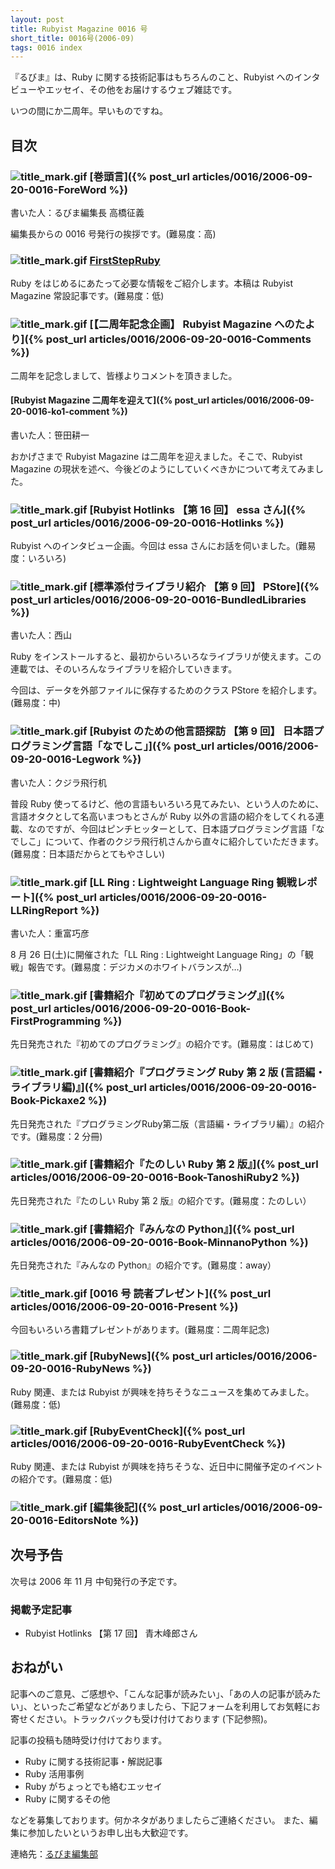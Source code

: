 ```yaml
---
layout: post
title: Rubyist Magazine 0016 号
short_title: 0016号(2006-09)
tags: 0016 index
---
```



『るびま』は、Ruby に関する技術記事はもちろんのこと、Rubyist へのインタビューやエッセイ、その他をお届けするウェブ雑誌です。

いつの間にか二周年。早いものですね。

## 目次

### ![title_mark.gif]({{site.baseurl}}/images/title_mark.gif) [巻頭言]({% post_url articles/0016/2006-09-20-0016-ForeWord %})

書いた人：るびま編集長 高橋征義

編集長からの 0016 号発行の挨拶です。(難易度：高)

### ![title_mark.gif]({{site.baseurl}}/images/title_mark.gif) [FirstStepRuby](https://github.com/rubima/rubima/blob/master/first_step_ruby/first-step-ruby-2.0.md)

Ruby をはじめるにあたって必要な情報をご紹介します。本稿は Rubyist Magazine 常設記事です。(難易度：低)

### ![title_mark.gif]({{site.baseurl}}/images/title_mark.gif) [【二周年記念企画】 Rubyist Magazine へのたより]({% post_url articles/0016/2006-09-20-0016-Comments %})

二周年を記念しまして、皆様よりコメントを頂きました。

#### [Rubyist Magazine 二周年を迎えて]({% post_url articles/0016/2006-09-20-0016-ko1-comment %})

書いた人：笹田耕一

おかげさまで Rubyist Magazine は二周年を迎えました。そこで、Rubyist Magazine の現状を述べ、今後どのようにしていくべきかについて考えてみました。

### ![title_mark.gif]({{site.baseurl}}/images/title_mark.gif) [Rubyist Hotlinks 【第 16 回】 essa さん]({% post_url articles/0016/2006-09-20-0016-Hotlinks %})

Rubyist へのインタビュー企画。今回は essa さんにお話を伺いました。(難易度：いろいろ)

### ![title_mark.gif]({{site.baseurl}}/images/title_mark.gif) [標準添付ライブラリ紹介 【第 9 回】 PStore]({% post_url articles/0016/2006-09-20-0016-BundledLibraries %})

書いた人：西山

Ruby をインストールすると、最初からいろいろなライブラリが使えます。この連載では、そのいろんなライブラリを紹介していきます。

今回は、データを外部ファイルに保存するためのクラス PStore を紹介します。(難易度：中)

### ![title_mark.gif]({{site.baseurl}}/images/title_mark.gif) [Rubyist のための他言語探訪 【第 9 回】 日本語プログラミング言語「なでしこ」]({% post_url articles/0016/2006-09-20-0016-Legwork %})

書いた人：クジラ飛行机

普段 Ruby 使ってるけど、他の言語もいろいろ見てみたい、という人のために、言語オタクとして名高いまつもとさんが Ruby 以外の言語の紹介をしてくれる連載、なのですが、今回はピンチヒッターとして、日本語プログラミング言語「なでしこ」について、作者のクジラ飛行机さんから直々に紹介していただきます。(難易度：日本語だからとてもやさしい)

### ![title_mark.gif]({{site.baseurl}}/images/title_mark.gif) [LL Ring : Lightweight Language Ring 観戦レポート]({% post_url articles/0016/2006-09-20-0016-LLRingReport %})

書いた人：重富巧彦

8 月 26 日(土)に開催された「LL Ring : Lightweight Language Ring」の「観戦」報告です。(難易度：デジカメのホワイトバランスが…)

### ![title_mark.gif]({{site.baseurl}}/images/title_mark.gif) [書籍紹介『初めてのプログラミング』]({% post_url articles/0016/2006-09-20-0016-Book-FirstProgramming %})

先日発売された『初めてのプログラミング』の紹介です。(難易度：はじめて)

### ![title_mark.gif]({{site.baseurl}}/images/title_mark.gif) [書籍紹介『プログラミング Ruby 第 2 版 (言語編・ライブラリ編)』]({% post_url articles/0016/2006-09-20-0016-Book-Pickaxe2 %})

先日発売された『プログラミングRuby第二版（言語編・ライブラリ編）』の紹介です。(難易度：2 分冊)

### ![title_mark.gif]({{site.baseurl}}/images/title_mark.gif) [書籍紹介『たのしい Ruby 第 2 版』]({% post_url articles/0016/2006-09-20-0016-Book-TanoshiRuby2 %})

先日発売された『たのしい Ruby 第 2 版』の紹介です。(難易度：たのしい）

### ![title_mark.gif]({{site.baseurl}}/images/title_mark.gif) [書籍紹介『みんなの Python』]({% post_url articles/0016/2006-09-20-0016-Book-MinnanoPython %})

先日発売された『みんなの Python』の紹介です。(難易度：away）

### ![title_mark.gif]({{site.baseurl}}/images/title_mark.gif)  [0016 号 読者プレゼント]({% post_url articles/0016/2006-09-20-0016-Present %})

今回もいろいろ書籍プレゼントがあります。(難易度：二周年記念)

### ![title_mark.gif]({{site.baseurl}}/images/title_mark.gif) [RubyNews]({% post_url articles/0016/2006-09-20-0016-RubyNews %})

Ruby 関連、または Rubyist が興味を持ちそうなニュースを集めてみました。(難易度：低)

### ![title_mark.gif]({{site.baseurl}}/images/title_mark.gif) [RubyEventCheck]({% post_url articles/0016/2006-09-20-0016-RubyEventCheck %})

Ruby 関連、または Rubyist が興味を持ちそうな、近日中に開催予定のイベントの紹介です。(難易度：低)

### ![title_mark.gif]({{site.baseurl}}/images/title_mark.gif) [編集後記]({% post_url articles/0016/2006-09-20-0016-EditorsNote %})

## 次号予告

次号は 2006 年 11 月 中旬発行の予定です。

### 掲載予定記事

* Rubyist Hotlinks 【第 17 回】 青木峰郎さん


## おねがい

記事へのご意見、ご感想や、「こんな記事が読みたい」、「あの人の記事が読みたい」、といったご希望などがありましたら、下記フォームを利用してお気軽にお寄せください。トラックバックも受け付けております (下記参照)。

記事の投稿も随時受け付けております。

* Ruby に関する技術記事・解説記事
* Ruby 活用事例
* Ruby がちょっとでも絡むエッセイ
* Ruby に関するその他


などを募集しております。何かネタがありましたらご連絡ください。
また、編集に参加したいというお申し出も大歓迎です。

連絡先：[るびま編集部](mailto:magazine@ruby-no-kai.org)


